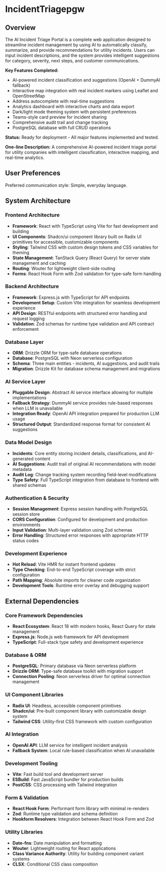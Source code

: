 # IncidentTriagepgw

## Overview

The AI Incident Triage Portal is a complete web application designed to streamline incident management by using AI to automatically classify, summarize, and provide recommendations for utility incidents. Users can input incident descriptions, and the system provides intelligent suggestions for category, severity, next steps, and customer communications. 

**Key Features Completed:**
- AI-powered incident classification and suggestions (OpenAI + DummyAI fallback)
- Interactive map integration with real incident markers using Leaflet and OpenStreetMap
- Address autocomplete with real-time suggestions
- Analytics dashboard with interactive charts and data export
- Dark/light mode theming system with persistent preferences
- Teams-style card preview for incident sharing
- Comprehensive audit trail and change tracking
- PostgreSQL database with full CRUD operations

**Status:** Ready for deployment - All major features implemented and tested.

**One-line Description:** A comprehensive AI-powered incident triage portal for utility companies with intelligent classification, interactive mapping, and real-time analytics.

## User Preferences

Preferred communication style: Simple, everyday language.

## System Architecture

### Frontend Architecture
- **Framework**: React with TypeScript using Vite for fast development and building
- **UI Components**: Shadcn/ui component library built on Radix UI primitives for accessible, customizable components
- **Styling**: Tailwind CSS with custom design tokens and CSS variables for theming
- **State Management**: TanStack Query (React Query) for server state management and caching
- **Routing**: Wouter for lightweight client-side routing
- **Forms**: React Hook Form with Zod validation for type-safe form handling

### Backend Architecture
- **Framework**: Express.js with TypeScript for API endpoints
- **Development Setup**: Custom Vite integration for seamless development experience
- **API Design**: RESTful endpoints with structured error handling and request logging
- **Validation**: Zod schemas for runtime type validation and API contract enforcement

### Database Layer
- **ORM**: Drizzle ORM for type-safe database operations
- **Database**: PostgreSQL with Neon serverless configuration
- **Schema**: Three main entities - incidents, AI suggestions, and audit trails
- **Migration**: Drizzle Kit for database schema management and migrations

### AI Service Layer
- **Pluggable Design**: Abstract AI service interface allowing for multiple implementations
- **Fallback Strategy**: DummyAI service provides rule-based responses when LLM is unavailable
- **Integration Ready**: OpenAI API integration prepared for production LLM usage
- **Structured Output**: Standardized response format for consistent AI suggestions

### Data Model Design
- **Incidents**: Core entity storing incident details, classifications, and AI-generated content
- **AI Suggestions**: Audit trail of original AI recommendations with model metadata
- **Audit Log**: Change tracking system recording field-level modifications
- **Type Safety**: Full TypeScript integration from database to frontend with shared schemas

### Authentication & Security
- **Session Management**: Express session handling with PostgreSQL session store
- **CORS Configuration**: Configured for development and production environments
- **Input Validation**: Multi-layer validation using Zod schemas
- **Error Handling**: Structured error responses with appropriate HTTP status codes

### Development Experience
- **Hot Reload**: Vite HMR for instant frontend updates
- **Type Checking**: End-to-end TypeScript coverage with strict configuration
- **Path Mapping**: Absolute imports for cleaner code organization
- **Development Tools**: Runtime error overlay and debugging support

## External Dependencies

### Core Framework Dependencies
- **React Ecosystem**: React 18 with modern hooks, React Query for state management
- **Express.js**: Node.js web framework for API development
- **TypeScript**: Full-stack type safety and development experience

### Database & ORM
- **PostgreSQL**: Primary database via Neon serverless platform
- **Drizzle ORM**: Type-safe database toolkit with migration support
- **Connection Pooling**: Neon serverless driver for optimal connection management

### UI Component Libraries
- **Radix UI**: Headless, accessible component primitives
- **Shadcn/ui**: Pre-built component library with customizable design system
- **Tailwind CSS**: Utility-first CSS framework with custom configuration

### AI Integration
- **OpenAI API**: LLM service for intelligent incident analysis
- **Fallback System**: Local rule-based classification when AI unavailable

### Development Tooling
- **Vite**: Fast build tool and development server
- **ESBuild**: Fast JavaScript bundler for production builds
- **PostCSS**: CSS processing with Tailwind integration

### Form & Validation
- **React Hook Form**: Performant form library with minimal re-renders
- **Zod**: Runtime type validation and schema definition
- **Hookform Resolvers**: Integration between React Hook Form and Zod

### Utility Libraries
- **Date-fns**: Date manipulation and formatting
- **Wouter**: Lightweight routing for React applications
- **Class Variance Authority**: Utility for building component variant systems
- **CLSX**: Conditional CSS class composition